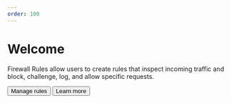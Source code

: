 ```yaml
---
order: 100
---
```


# Welcome

Firewall Rules allow users to create rules that inspect incoming traffic and block, challenge, log, and allow specific requests.

<ButtonGroup>
  <Button type="primary" href="/cf-dashboard">Manage rules</Button>
  <Button type="secondary" href="/cf-firewall-rules">Learn more</Button>
</ButtonGroup>
